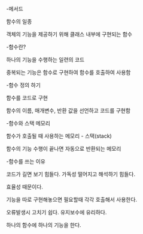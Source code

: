 -메서드

함수의 일종

객체의 기능을 제공하기 위해 클래스 내부에 구현되는 함수



-함수란?

하나의 기능을 수행하는 일련의 코드

중복되는 기능은 함수로 구현하여 함수를 호출하여 사용함



-함수 정의 하기

함수를 코드로 구현

함수의 이름, 매개변수, 반환 값을 선언하고 코드를 구현함



-함수와 스택 메모리

함수가 호출될 때 사용하는 메모리 - 스택(stack)

함수의 기능 수행이 끝나면 자동으로 반환되는 메모리



-함수를 쓰는 이유

코드가 길면 보기 힘들다. 가독성 떨어지고 해석하기 힘들다.

효율성 때문이다.

기능을 따로 구현해놓으면 필요할때 각각 호출해서 사용한다.

오류발생시 고치기 쉽다. 유지보수에 유리하다.

하나의 함수에 하나의 기능을 한다.